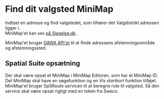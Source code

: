 # Find dit valgsted MiniMap
Indtast en adresse og find valgstedet, som tilhører det Valgdistrikt adressen ligger i.  
MiniMap'et kan ses [på Slagelse.dk](https://www.slagelse.dk/da/demokrati-og-udvikling/valg-og-folkeafstemning/europa-parlamentsvalg/valgsteder).  

MiniMap'et bruger [DAWA API'et](https://dawadocs.dataforsyningen.dk/) til at finde adressens afstemningsområde og afstemningssted.

## Spatial Suite opsætning
Der skal være opsat et MiniMap i MiniMap Editoren, som har et MiniMap ID. Det MiniMap skal have en søgefunktion og en _Vis startkort_ funktion tilføjet.  
MiniMap'et bruger SpSRoute servicen til at beregne rute til valgsted. Så den service skal være opsat rigtigt med en token fra Sweco.